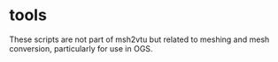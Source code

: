 # tools

These scripts are not part of msh2vtu but related to meshing and mesh conversion, particularly for use in OGS.
